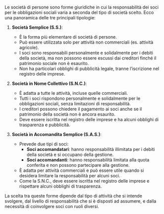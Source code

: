 Le società di persone sono forme giuridiche in cui la responsabilità dei soci per le obbligazioni sociali varia a seconda del tipo di società scelto. Ecco una panoramica delle tre principali tipologie:

1. **Società Semplice (S.S.)**:
   - È la forma più elementare di società di persone.
   - Può essere utilizzata solo per attività non commerciali (es. attività agricole).
   - I soci sono responsabili personalmente e solidalmente per i debiti della società, ma non possono essere escussi dai creditori finché il patrimonio sociale non è esaurito.
   - Non ha particolari obblighi di pubblicità legale, tranne l’iscrizione nel registro delle imprese.

2. **Società in Nome Collettivo (S.N.C.)**:
   - È adatta a tutte le attività, incluse quelle commerciali.
   - Tutti i soci rispondono personalmente e solidalmente per le obbligazioni sociali, senza limitazioni di responsabilità.
   - I creditori possono chiedere il pagamento ai soci anche se il patrimonio della società non è ancora esaurito.
   - Deve essere iscritta nel registro delle imprese e ha alcuni obblighi di trasparenza e pubblicità.

3. **Società in Accomandita Semplice (S.A.S.)**:
   - Prevede due tipi di soci:
     - **Soci accomandatari**: hanno responsabilità illimitata per i debiti della società e si occupano della gestione.
     - **Soci accomandanti**: hanno responsabilità limitata alla quota conferita e non possono partecipare alla gestione.
   - È adatta per attività commerciali e può essere utile quando si desidera limitare la responsabilità per alcuni soci.
   - Come la S.N.C., deve essere iscritta nel registro delle imprese e rispettare alcuni obblighi di trasparenza.

La scelta tra queste forme dipende dal tipo di attività che si intende svolgere, dal livello di responsabilità che si è disposti ad assumere, e dalla necessità di coinvolgere soci con ruoli diversi.

